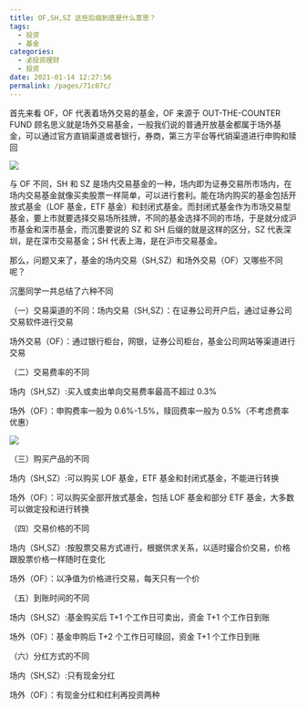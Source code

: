 ```yaml
---
title: OF,SH,SZ 这些后缀到底是什么意思？
tags: 
  - 投资
  - 基金
categories: 
  - 💰投资理财
  - 投资
date: 2021-01-14 12:27:56
permalink: /pages/71c07c/
---
```

首先来看 OF，OF 代表着场外交易的基金，OF 来源于 OUT-THE-COUNTER FUND 顾名思义就是场外交易基金，一般我们说的普通开放基金都属于场外基金，可以通过官方直销渠道或者银行，券商，第三方平台等代销渠道进行申购和赎回

![](https://plusjrmallstatic.bj.bcebos.com/traffic/stuffimg/5cb435c10d5e7.jpg)

与 OF 不同，SH 和 SZ 是场内交易基金的一种，场内即为证券交易所市场内，在场内交易基金就像买卖股票一样简单，可以进行套利。能在场内购买的基金包括开放式基金（LOF 基金，ETF 基金）和封闭式基金。而封闭式基金作为市场交易型基金，要上市就要选择交易场所挂牌，不同的基金选择不同的市场，于是就分成沪市基金和深市基金，而沉墨要说的 SZ 和 SH 后缀的就是这样的区分，SZ 代表深圳，是在深市交易基金；SH 代表上海，是在沪市交易基金。

那么，问题又来了，基金的场内交易（SH,SZ）和场外交易（OF）又哪些不同呢？

沉墨同学一共总结了六种不同

（一）交易渠道的不同：场内交易（SH,SZ）：在证券公司开户后，通过证券公司交易软件进行交易

场外交易（OF）：通过银行柜台，网银，证券公司柜台，基金公司网站等渠道进行交易

（二）交易费率的不同

场内（SH,SZ）:买入或卖出单向交易费率最高不超过 0.3%

场外（OF）：申购费率一般为 0.6%-1.5%，赎回费率一般为 0.5%（不考虑费率优惠）

![](https://plusjrmallstatic.bj.bcebos.com/traffic/stuffimg/5cb435cc604cc.jpg)

（三）购买产品的不同

场内（SH,SZ）:可以购买 LOF 基金，ETF 基金和封闭式基金，不能进行转换

场外（OF）：可以购买全部开放式基金，包括 LOF 基金和部分 ETF 基金，大多数可以做定投和进行转换

（四）交易价格的不同

场内（SH,SZ）:按股票交易方式进行，根据供求关系，以适时撮合价交易，价格跟股票价格一样随时在变化

场外（OF）：以净值为价格进行交易，每天只有一个价

（五）到账时间的不同

场内（SH,SZ）:基金购买后 T+1 个工作日可卖出，资金 T+1 个工作日到账

场外（OF）：基金申购后 T+2 个工作日可赎回，资金 T+1 个工作日到账

（六）分红方式的不同

场内（SH,SZ）:只有现金分红

场外（OF）：有现金分红和红利再投资两种
